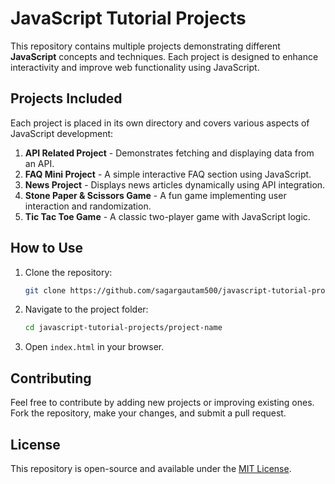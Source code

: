 # JavaScript Tutorial Projects

This repository contains multiple projects demonstrating different **JavaScript** concepts and techniques. Each project is designed to enhance interactivity and improve web functionality using JavaScript.

## Projects Included
Each project is placed in its own directory and covers various aspects of JavaScript development:

1. **API Related Project** - Demonstrates fetching and displaying data from an API.
2. **FAQ Mini Project** - A simple interactive FAQ section using JavaScript.
3. **News Project** - Displays news articles dynamically using API integration.
4. **Stone Paper & Scissors Game** - A fun game implementing user interaction and randomization.
5. **Tic Tac Toe Game** - A classic two-player game with JavaScript logic.

## How to Use
1. Clone the repository:
   ```sh
   git clone https://github.com/sagargautam500/javascript-tutorial-projects.git
   ```
2. Navigate to the project folder:
   ```sh
   cd javascript-tutorial-projects/project-name
   ```
3. Open `index.html` in your browser.

## Contributing
Feel free to contribute by adding new projects or improving existing ones. Fork the repository, make your changes, and submit a pull request.

## License
This repository is open-source and available under the [MIT License](LICENSE).
